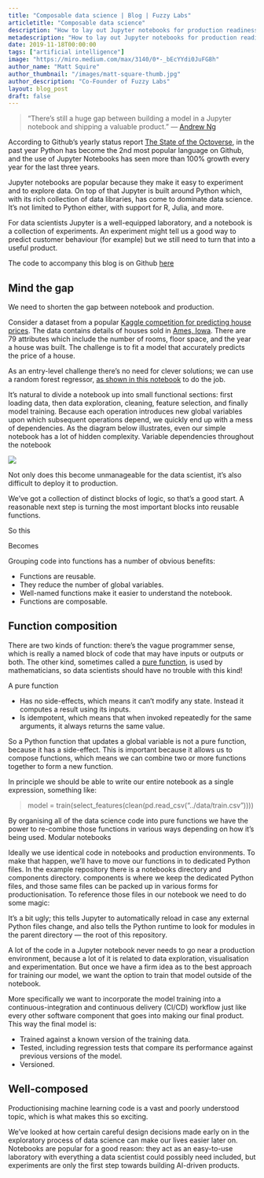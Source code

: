 ```yaml
---
title: "Composable data science | Blog | Fuzzy Labs"
articletitle: "Composable data science"
description: "How to lay out Jupyter notebooks for production readiness"
metadescription: "How to lay out Jupyter notebooks for production readiness"
date: 2019-11-18T00:00:00
tags: ["artificial intelligence"]
image: "https://miro.medium.com/max/3140/0*-_bEcYYdi0JuFG8h"
author_name: "Matt Squire"
author_thumbnail: "/images/matt-square-thumb.jpg"
author_description: "Co-Founder of Fuzzy Labs"
layout: blog_post
draft: false
---
```


> “There’s still a huge gap between building a model in a Jupyter notebook and shipping a valuable product.” — [Andrew Ng](https://info.deeplearning.ai/the-batch-deepmind-masters-starcraft-2-ai-attacks-on-amazon-a-career-in-robot-management-banks-embrace-bots-1)

According to Github’s yearly status report [The State of the Octoverse](https://github.blog/2019-11-06-the-state-of-the-octoverse-2019), in the past year Python has become the 2nd most popular language on Github, and the use of Jupyter Notebooks has seen more than 100% growth every year for the last three years.

Jupyter notebooks are popular because they make it easy to experiment and to explore data. On top of that Jupyter is built around Python which, with its rich collection of data libraries, has come to dominate data science. It’s not limited to Python either, with support for R, Julia, and more.

For data scientists Jupyter is a well-equipped laboratory, and a notebook is a collection of experiments. An experiment might tell us a good way to predict customer behaviour (for example) but we still need to turn that into a useful product.

The code to accompany this blog is on Github [here](https://github.com/fuzzylabs/composable-data-science)

## Mind the gap

We need to shorten the gap between notebook and production.

Consider a dataset from a popular [Kaggle competition for predicting house prices](https://www.kaggle.com/c/home-data-for-ml-course/overview). The data contains details of houses sold in [Ames, Iowa](https://en.wikipedia.org/wiki/Ames,_Iowa). There are 79 attributes which include the number of rooms, floor space, and the year a house was built. The challenge is to fit a model that accurately predicts the price of a house.

As an entry-level challenge there’s no need for clever solutions; we can use a random forest regressor, [as shown in this notebook](https://github.com/fuzzylabs/composable-data-science/blob/master/notebooks/house-prices-original.ipynb) to do the job.

It’s natural to divide a notebook up into small functional sections: first loading data, then data exploration, cleaning, feature selection, and finally model training. Because each operation introduces new global variables upon which subsequent operations depend, we quickly end up with a mess of dependencies. As the diagram below illustrates, even our simple notebook has a lot of hidden complexity.
Variable dependencies throughout the notebook

![](https://miro.medium.com/max/3140/0*-_bEcYYdi0JuFG8h)

Not only does this become unmanageable for the data scientist, it’s also difficult to deploy it to production.

We’ve got a collection of distinct blocks of logic, so that’s a good start. A reasonable next step is turning the most important blocks into reusable functions.

So this

<script src="https://gist.github.com/archena/483903090f81f1efec33cea54d9ec403.js"></script>

Becomes

<script src="https://gist.github.com/archena/62ed4dcac28cb5e3780ea1198b5ee8fc.js"></script>

Grouping code into functions has a number of obvious benefits:

* Functions are reusable.
* They reduce the number of global variables.
* Well-named functions make it easier to understand the notebook.
* Functions are composable.

## Function composition

There are two kinds of function: there’s the vague programmer sense, which is really a named block of code that may have inputs or outputs or both. The other kind, sometimes called a [pure function](https://en.wikipedia.org/wiki/Pure_function), is used by mathematicians, so data scientists should have no trouble with this kind!

A pure function

* Has no side-effects, which means it can’t modify any state. Instead it computes a result using its inputs.
* Is idempotent, which means that when invoked repeatedly for the same arguments, it always returns the same value.

So a Python function that updates a global variable is not a pure function, because it has a side-effect. This is important because it allows us to compose functions, which means we can combine two or more functions together to form a new function.

In principle we should be able to write our entire notebook as a single expression, something like:

> model = train(select_features(clean(pd.read_csv(“../data/train.csv”))))

By organising all of the data science code into pure functions we have the power to re-combine those functions in various ways depending on how it’s being used.
Modular notebooks

Ideally we use identical code in notebooks and production environments. To make that happen, we’ll have to move our functions in to dedicated Python files. In the example repository there is a notebooks directory and components directory. components is where we keep the dedicated Python files, and those same files can be packed up in various forms for productionisation. To reference those files in our notebook we need to do some magic:

<script src="https://gist.github.com/archena/e5ba6d49ab40ed4ed460c58454bef48c.js"></script>

It’s a bit ugly; this tells Jupyter to automatically reload in case any external Python files change, and also tells the Python runtime to look for modules in the parent directory — the root of this repository.

A lot of the code in a Jupyter notebook never needs to go near a production environment, because a lot of it is related to data exploration, visualisation and experimentation. But once we have a firm idea as to the best approach for training our model, we want the option to train that model outside of the notebook.

More specifically we want to incorporate the model training into a continuous-integration and continuous delivery (CI/CD) workflow just like every other software component that goes into making our final product. This way the final model is:

* Trained against a known version of the training data.
* Tested, including regression tests that compare its performance against previous versions of the model.
* Versioned.

## Well-composed

Productionising machine learning code is a vast and poorly understood topic, which is what makes this so exciting.

We’ve looked at how certain careful design decisions made early on in the exploratory process of data science can make our lives easier later on. Notebooks are popular for a good reason: they act as an easy-to-use laboratory with everything a data scientist could possibly need included, but experiments are only the first step towards building AI-driven products.
